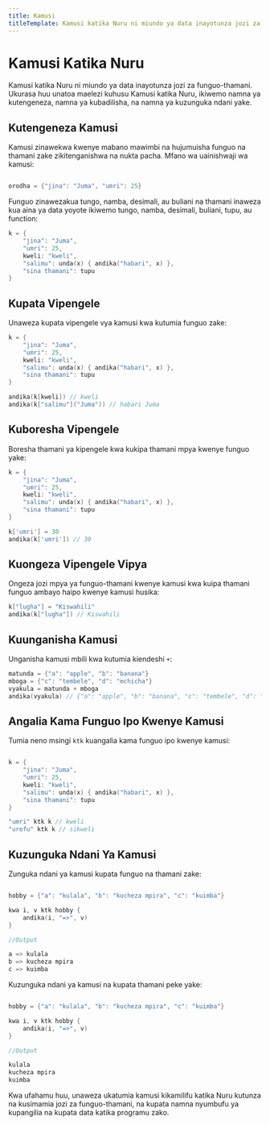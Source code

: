 ```yaml
---
title: Kamusi
titleTemplate: Kamusi katika Nuru ni miundo ya data inayotunza jozi za funguo-thamani
---
```


# Kamusi Katika Nuru

Kamusi katika Nuru ni miundo ya data inayotunza jozi za funguo-thamani. Ukurasa huu unatoa maelezi kuhusu Kamusi katika Nuru, ikiwemo namna ya kutengeneza, namna ya kubadilisha, na namna ya kuzunguka ndani yake.

## Kutengeneza Kamusi

Kamusi zinawekwa kwenye mabano mawimbi na hujumuisha funguo na thamani zake zikitenganishwa na nukta pacha. Mfano wa uainishwaji wa kamusi:

```go

orodha = {"jina": "Juma", "umri": 25}
```

Funguo zinawezakua tungo, namba, desimali, au buliani na thamani inaweza kua aina ya data yoyote ikiwemo tungo, namba, desimali, buliani, tupu, au function:

```go
k = {
    "jina": "Juma",
    "umri": 25,
    kweli: "kweli",
    "salimu": unda(x) { andika("habari", x) },
    "sina thamani": tupu
}
```

## Kupata Vipengele

Unaweza kupata vipengele vya kamusi kwa kutumia funguo zake:

```go
k = {
    "jina": "Juma",
    "umri": 25,
    kweli: "kweli",
    "salimu": unda(x) { andika("habari", x) },
    "sina thamani": tupu
}

andika(k[kweli]) // kweli
andika(k["salimu"]("Juma")) // habari Juma
```

## Kuboresha Vipengele

Boresha thamani ya kipengele kwa kukipa thamani mpya kwenye funguo yake:

```go
k = {
    "jina": "Juma",
    "umri": 25,
    kweli: "kweli",
    "salimu": unda(x) { andika("habari", x) },
    "sina thamani": tupu
}

k['umri'] = 30
andika(k['umri']) // 30
```

## Kuongeza Vipengele Vipya

Ongeza jozi mpya ya funguo-thamani kwenye kamusi kwa kuipa thamani funguo ambayo haipo kwenye kamusi husika:

```go
k["lugha"] = "Kiswahili"
andika(k["lugha"]) // Kiswahili
```

## Kuunganisha Kamusi

Unganisha kamusi mbili kwa kutumia kiendeshi `+`:

```go
matunda = {"a": "apple", "b": "banana"}
mboga = {"c": "tembele", "d": "mchicha"}
vyakula = matunda + mboga
andika(vyakula) // {"a": "apple", "b": "banana", "c": "tembele", "d": "mchicha"}
```

## Angalia Kama Funguo Ipo Kwenye Kamusi

Tumia neno msingi `ktk` kuangalia kama funguo ipo kwenye kamusi:

```go

k = {
    "jina": "Juma",
    "umri": 25,
    kweli: "kweli",
    "salimu": unda(x) { andika("habari", x) },
    "sina thamani": tupu
}

"umri" ktk k // kweli
"urefu" ktk k // sikweli
```

## Kuzunguka Ndani Ya Kamusi

Zunguka ndani ya kamusi kupata funguo na thamani zake:

```go

hobby = {"a": "kulala", "b": "kucheza mpira", "c": "kuimba"}

kwa i, v ktk hobby {
    andika(i, "=>", v)
}

//Output

a => kulala
b => kucheza mpira
c => kuimba
```

Kuzunguka ndani ya kamusi na kupata thamani peke yake:

```go

hobby = {"a": "kulala", "b": "kucheza mpira", "c": "kuimba"}

kwa i, v ktk hobby {
    andika(i, "=>", v)
}

//Output

kulala
kucheza mpira
kuimba
```

Kwa ufahamu huu, unaweza ukatumia kamusi kikamilifu katika Nuru kutunza na kusimamia jozi za funguo-thamani, na kupata namna nyumbufu ya kupangilia na kupata data katika programu zako.
